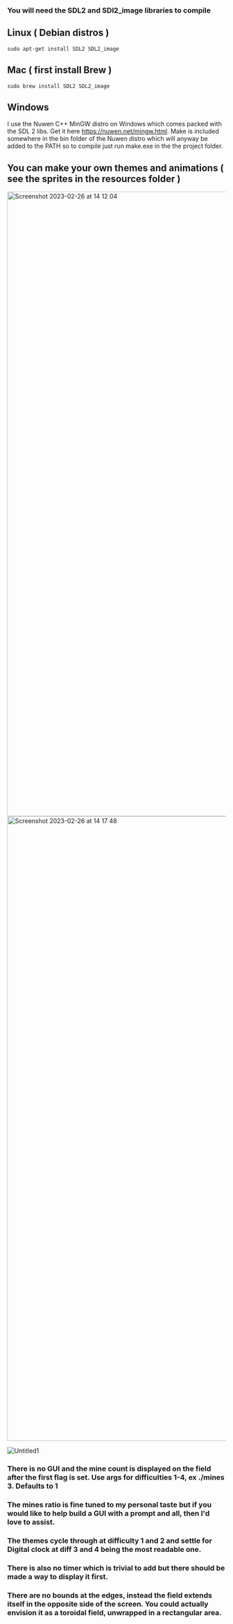 ### You will need the SDL2 and SDl2_image libraries to compile
## Linux ( Debian distros )
```sudo apt-get install SDL2 SDL2_image```
## Mac ( first install Brew ) 
```sudo brew install SDL2 SDL2_image```
## Windows
I use the Nuwen C++ MinGW distro on Windows which comes packed with the SDL 2 libs. Get it here https://nuwen.net/mingw.html. Make is included somewhere in the bin folder of the Nuwen distro which will anyway be added to the PATH so to compile just run make.exe in the the project folder.

## You can make your own themes and animations ( see the sprites in the resources folder )

<img width="1440" alt="Screenshot 2023-02-26 at 14 12 04" src="https://user-images.githubusercontent.com/70338038/221413130-16bbb62b-def9-4824-ac81-950c560ab305.png">
<img width="1440" alt="Screenshot 2023-02-26 at 14 17 48" src="https://user-images.githubusercontent.com/70338038/221413141-74ec12b1-1d4a-4e4c-aa1e-e1f23db346f2.png">

![Untitled1](https://user-images.githubusercontent.com/70338038/221413155-f9cedb3e-f064-4009-885a-2eb9046c94fb.gif)


### There is no GUI and the mine count is displayed on the field after the first flag is set. Use args for difficulties 1-4, ex ./mines 3. Defaults to 1
### The mines ratio is fine tuned to my personal taste but if you would like to help build a GUI with a prompt and all, then I'd love to assist.
### The themes cycle through at difficulty 1 and 2 and settle for Digital clock at diff 3 and 4 being the most readable one.
### There is also no timer which is trivial to add but there should be made a way to display it first.
### There are no bounds at the edges, instead the field extends itself in the opposite side of the screen. You could actually envision it as a toroidal field, unwrapped in a rectangular area.
